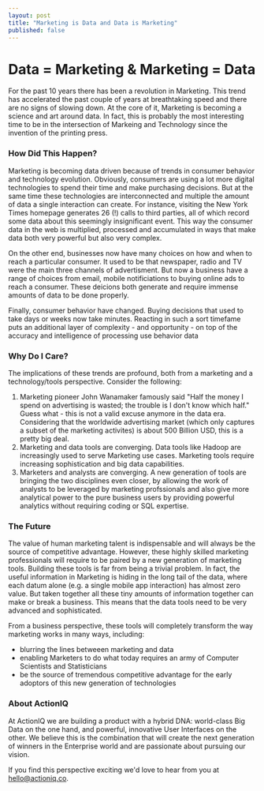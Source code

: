 ```yaml
---
layout: post
title: "Marketing is Data and Data is Marketing"
published: false
---
```


# Data = Marketing & Marketing = Data
	
For the past 10 years there has been a revolution in Marketing. This trend has accelerated the past couple of years at breathtaking speed and there are no signs of slowing down. At the core of it, Marketing is becoming a science and art around data. In fact, this is probably the most interesting time to be in the intersection of Markeing and Technology since the invention of the printing press.  

### How Did This Happen?

Marketing is becoming data driven because of trends in consumer behavior and technology evolution. Obviously, consumers are using a lot more digital technologies to spend their time and make purchasing decisions. But at the same time these technologies are interconnected and multiple the amount of data a single interaction can create. For instance, visiting the New York Times homepage generates 26 (!) calls to third parties, all of which record some data about this seemingly insignificant event. This way the consumer data in the web is multiplied, processed and accumulated in ways that make data both very powerful but also very complex. 

On the other end, businesses now have many choices on how and when to reach a particular consumer. It used to be that newspaper, radio and TV were the main three channels of advertisment. But now a business have a range of choices from email, mobile notificiations to buying online ads to reach a consumer. These deicions both generate and require immense amounts of data to be done properly.

Finally, consumer behavior have changed. Buying decisions that used to take days or weeks now take minutes. Reacting in such a sort timefame puts an additional layer of complexity - and opportunity - on top of the accuracy and intelligence of processing use behavior data

### Why Do I Care?

The implications of these trends are profound, both from a marketing and a technology/tools perspective. Consider the following:

1. Marketing pioneer John Wanamaker famously said "Half the money I spend on advertising is wasted; the trouble is I don't know which half." Guess what - this is not a valid excuse anymore in the data era. Considering that the worldwide advertising market (which only captures a subset of the marketing activites) is about 500 Billion USD, this is a pretty big deal.
2. Marketing and data tools are converging. Data tools like Hadoop are increasingly used to serve Marketing use cases. Marketing tools require increasing sophistication and big data capabilities.
3. Marketers and analysts are converging. A new generation of tools are bringing the two disciplines even closer, by allowing the work of analysts to be leveraged by marketing profssionals and also give more analytical power to the pure business users by providing powerful analytics without requiring coding or SQL expertise.

### The Future

The value of human marketing talent is indispensable and will always be the source of competitive advantage. However, these highly skilled marketing professionals will require to be paired by a new generation of marketing tools. Building these tools is far from being a trivial problem. In fact, the useful information in Marketing is hiding in the long tail of the data, where each datum alone (e.g. a single mobile app interaction) has almost zero value. But taken together all these tiny amounts of information together can make or break a business. This means that the data tools need to be very advanced and sophisticated.

From a business perspective, these tools will completely transform the way marketing works in many ways, including:

*  blurring the lines betweeen marketing and data
*  enabling Marketers to do what today requires an army of Computer Scientists and Statisticians
*  be the source of tremendous competitive advantage for the early adoptors of this new generation of technologies

### About ActionIQ

At ActionIQ we are building a product with a hybrid DNA: world-class Big Data on the one hand, and powerful, innovative User Interfaces on the other. We believe this is the combination that will create the next generation of winners in the Enterprise world and are passionate about pursuing our vision. 

If you find this perspective exciting we'd love to hear from you at [hello@actioniq.co](mailto:hello@actioniq.co).
